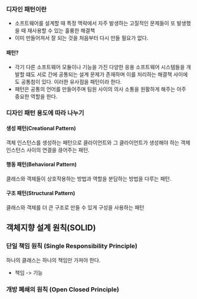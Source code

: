 ### 디자인 패턴이란

- 소프트웨어를 설계할 때 특정 맥락에서 자주 발생하는 고질적인 문제들이 또 발생했을 때 재사용할 수 있는 훌륭한 해결책
- 이미 만들어져서 잘 되는 것을 처음부터 다시 만들 필요가 없다.

#### 패턴?

- 각기 다른 소프트웨어 모듈이나 기능을 가진 다양한 응용 소프트웨어 시스템들을 개발할 떄도 서로 간에 공통되는 설계 문제가 존재하며 이를 처리하는 해결책 사이에도 공통첨이 있다. 이러한 유사점을 패턴이라 한다.
- 패턴은 공통의 언어를 만들어주며 팀원 사이의 의사 소통을 원활하게 해주는 아주 중요한 역할을 한다.

### 디자인 패턴 용도에 따라 나누기

#### 생성 패턴(Creational Pattern)

객체 인스턴스를 생성하는 패턴으로 클라이언트와 그 클라이언트가 생성해야 하는 객체 인스턴스 사이의 연결을 끊어주는 패턴.

#### 행동 패턴(Behavioral Pattern)

클래스와 객체들이 상호작용하는 방법과 역할을 분담하는 방법을 다루는 패턴.

#### 구조 패턴(Structural Pattern)

클래스와 객체를 더 큰 구조로 만들 수 있게 구성을 사용하는 패턴

## 객체지향 설계 원칙(SOLID)

### 단일 책임 원칙 (Single Responsibility Principle)

하나의 클래스는 하나의 책임만 가져야 한다.
- 책임 -> 기능

### 개방 폐쇄의 원칙 (Open Closed Principle)


